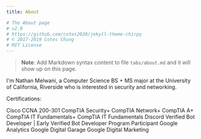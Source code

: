 ```yaml
---
title: About

# The About page
# v2.0
# https://github.com/cotes2020/jekyll-theme-chirpy
# © 2017-2019 Cotes Chung
# MIT License
---
```


> **Note**: Add Markdown syntax content to file `tabs/about.md` and it will show up on this page.

I'm Nathan Melwani, a Computer Science BS + MS major at the University of California, Riverside who is interested in security and networking.

Certifications:

Cisco CCNA 200-301
CompTIA Security+
CompTIA Network+
CompTIA A+
CompTIA IT Fundamentals+
CompTIA IT Fundamentals
Discord Verified Bot Developer | Early Verified Bot Developer Program Participant
Google Analytics
Google Digital Garage
Google Digital Marketing
